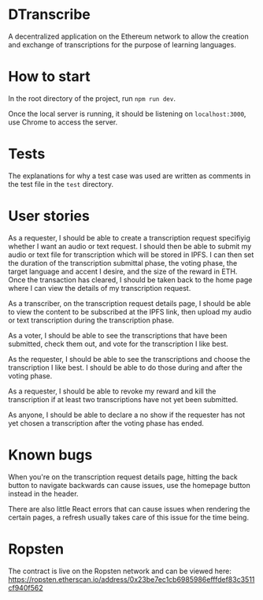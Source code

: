 # DTranscribe
A decentralized application on the Ethereum network to allow the creation and exchange of transcriptions for the purpose of learning languages.

# How to start

In the root directory of the project, run `npm run dev`.

Once the local server is running, it should be listening on `localhost:3000`, use Chrome to access the server.

# Tests

The explanations for why a test case was used are written as comments in the test file in the `test` directory.

# User stories

As a requester, I should be able to create a transcription request specifiyig whether I want an audio or text request. I should then be able to submit my audio or text file for transcription which will be stored in IPFS. I can then set the duration of the transcription submittal phase, the voting phase, the target language and accent I desire, and the size of the reward in ETH. Once the transaction has cleared, I should be taken back to the home page where I can view the details of my transcription request.

As a transcriber, on the transcription request details page, I should be able to view the content to be subscribed at the IPFS link, then upload my audio or text transcription during the transcription phase.

As a voter, I should be able to see the transcriptions that have been submitted, check them out, and vote for the transcription I like best.

As the requester, I should be able to see the transcriptions and choose the transcription I like best. I should be able to do those during and after the voting phase.

As a requester, I should be able to revoke my reward and kill the transcription if at least two transcriptions have not yet been submitted.

As anyone, I should be able to declare a no show if the requester has not yet chosen a transcription after the voting phase has ended.

# Known bugs

When you're on the transcription request details page, hitting the back button to navigate backwards can cause issues, use the homepage button instead in the header.

There are also little React errors that can cause issues when rendering the certain pages, a refresh usually takes care of this issue for the time being.

# Ropsten

The contract is live on the Ropsten network and can be viewed here: https://ropsten.etherscan.io/address/0x23be7ec1cb6985986efffdef83c3511cf940f562
